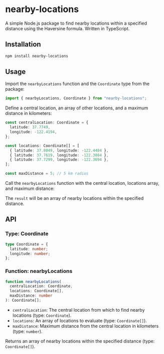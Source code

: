 # nearby-locations

A simple Node.js package to find nearby locations within a specified distance using the Haversine formula. Written in TypeScript.

## Installation

```bash
npm install nearby-locations
```

## Usage

Import the `nearbyLocations` function and the `Coordinate` type from the package:

```typescript
import { nearbyLocations, Coordinate } from "nearby-locations";
```

Define a central location, an array of other locations, and a maximum distance in kilometers:

```typescript
const centralLocation: Coordinate = {
  latitude: 37.7749,
  longitude: -122.4194,
};

const locations: Coordinate[] = [
  { latitude: 37.8049, longitude: -122.4484 },
  { latitude: 37.7619, longitude: -122.3884 },
  { latitude: 37.7299, longitude: -122.3694 },
];

const maxDistance = 5; // 5 km radius
```

Call the `nearbyLocations` function with the central location, locations array, and maximum distance:

The `result` will be an array of nearby locations within the specified distance.

## API

### Type: Coordinate

```typescript
type Coordinate = {
  latitude: number;
  longitude: number;
};
```

### Function: nearbyLocations

```typescript
function nearbyLocations(
  centralLocation: Coordinate,
  locations: Coordinate[],
  maxDistance: number
): Coordinate[];
```

- `centralLocation`: The central location from which to find nearby locations (type: `Coordinate`).
- `locations`: An array of locations to evaluate (type: `Coordinate[]`).
- `maxDistance`: Maximum distance from the central location in kilometers (type: `number`).

Returns an array of nearby locations within the specified distance (type: `Coordinate[]`).
